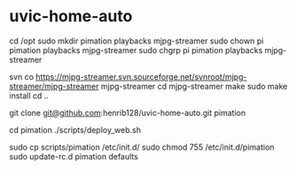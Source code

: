 uvic-home-auto
==============

cd /opt
sudo mkdir pimation playbacks mjpg-streamer
sudo chown pi pimation playbacks mjpg-streamer
sudo chgrp pi pimation playbacks mjpg-streamer

svn co https://mjpg-streamer.svn.sourceforge.net/svnroot/mjpg-streamer/mjpg-streamer mjpg-streamer
cd mjpg-streamer
make
sudo make install
cd ..

git clone git@github.com:henrib128/uvic-home-auto.git pimation

cd pimation
./scripts/deploy_web.sh

sudo cp scripts/pimation /etc/init.d/
sudo chmod 755 /etc/init.d/pimation
sudo update-rc.d pimation defaults

